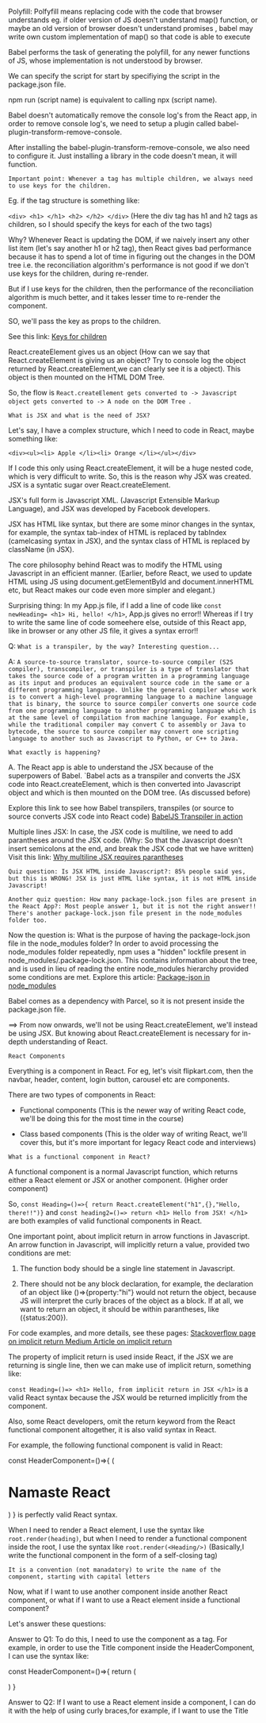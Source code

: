 Polyfill:  Polfyfill means replacing code with the code that browser understands
  eg. if older version of JS doesn't understand map() function, or maybe an old version of browser doesn't understand promises , babel may write own custom implementation of map() so that code is able to execute

Babel performs the task of generating the polyfill, for any newer functions of JS, whose implementation is not understood by browser.

We can specify the script for start by specifiying the script in the package.json file.

npm run  (script name) is equivalent to calling npx (script name).

Babel doesn't automatically remove the console log's from the React app, in order to remove console log's, we need to setup a plugin called babel-plugin-transform-remove-console.

After installing the babel-plugin-transform-remove-console, we also need to configure it. Just installing a library in the code doesn't mean, it will function.

`Important point: Whenever a tag has multiple children, we always need to use keys for the children.`

Eg. if the tag structure is something like: 

`<div> <h1> </h1> <h2> </h2> </div>` (Here the div tag has h1 and h2 tags as children, so I should specify the keys for each of the two tags)

Why? Whenever React is updating the DOM, if we naively insert any other list item (let's say another h1 or h2 tag), then React gives bad performance because it has to spend a lot of time in figuring out the changes in the DOM tree i.e. the reconciliation algorithm's performance is not good if we don't use keys for the children, during re-render.

But if I use keys for the children, then the performance of the reconciliation algorithm is much better, and it takes lesser time to re-render the component.

SO, we'll pass the key as props to the children.

See this link: [Keys for children](https://legacy.reactjs.org/docs/reconciliation.html#recursing-on-children)


React.createElement gives us an object (How can we say that React.createElement is giving us an object? Try to console log the object returned by React.createElement,we can clearly see it is a object). This object is then mounted on the HTML DOM Tree.

So, the flow is `React.createElement gets converted to -> Javascript object gets converted to -> A node on the DOM Tree `.

`What is JSX and what is the need of JSX?` 

Let's say, I have a complex structure, which I need to code in React, maybe something like:

`<div><ul><li> Apple </li><li> Orange </li></ul></div>`

If I code this only using React.createElement, it will be a huge nested code, which is very difficult to write. So, this is the reason why JSX was created. JSX is a syntatic sugar over React.createElement.

JSX's full form is Javascript XML. (Javascript Extensible Markup Language), and JSX was developed by Facebook developers.

JSX has HTML like syntax, but there are some minor changes in the syntax, for example, the syntax tab-index of HTML is replaced by tabIndex (camelcasing syntax in JSX), and the syntax class of HTML is replaced by className (in JSX).

The core philosophy behind React was to modify the HTML using Javascript in an efficient manner. (Earlier, before React, we used to update HTML using JS using document.getElementById and document.innerHTML etc, but React makes our code even more simpler and elegant.)


Surprising thing: In my App.js file, if I add a line of code like `const newHeading= <h1> Hi, hello! </h1>`, App.js gives no error!! Whereas if I try to write the same line of code someehere else, outside of this React app, like in browser or any other JS file, it gives a syntax error!!

Q: `What is a transpiler, by the way? Interesting question...`

A: `A source-to-source translator, source-to-source compiler (S2S compiler), transcompiler, or transpiler is a type of translator that takes the source code of a program written in a programming language as its input and produces an equivalent source code in the same or a different programming language. Unlike the general compiler whose work is to convert a high-level programming language to a machine language that is binary, the source to source compiler converts one source code from one programming language to another programming language which is at the same level of compilation from machine language. For example, while the traditional compiler may convert C to assembly or Java to bytecode, the source to source compiler may convert one scripting language to another such as Javascript to Python, or C++ to Java. `


`What exactly is happening?` 

A.  The React app is able to understand the JSX because of the superpowers of Babel. `Babel acts as a transpiler and converts the JSX code into React.createElement, which is then converted into Javascript object and which is then mounted on the DOM tree. (As discussed before)

Explore this link to see how Babel transpilers, transpiles (or source to source converts JSX code into React code) [BabelJS Transpiler in action](http://www.babeljs.io)

Multiple lines JSX: In case, the JSX code is multiline, we need to add parantheses around the JSX code. (Why: So that the Javascript doesn't insert semicolons at the end, and break the JSX code that we have written) Visit this link: [Why multiline JSX requires parantheses](https://discuss.codecademy.com/t/why-do-we-need-parentheses-around-multi-line-jsx-expressions/392789) 


`Quiz question: Is JSX HTML inside Javascript?: 85% people said yes, but this is WRONG! JSX is just HTML like syntax, it is not HTML inside Javascript! `


`Another quiz question: How many package-lock.json files are present in the React App?: Most people answer 1, but it is not the right answer!! There's another package-lock.json file present in the node_modules folder too. `

Now the question is: What is the purpose of having the package-lock.json file in the node_modules folder? In order to avoid processing the node_modules folder repeatedly, npm uses a "hidden" lockfile present in node_modules/.package-lock.json. This contains information about the tree, and is used in lieu of reading the entire node_modules hierarchy provided some conditions are met. Explore this article: [Package-json in node_modules](https://docs.npmjs.com/cli/v7/configuring-npm/package-lock-json#hidden-lockfiles)


Babel comes as a dependency with Parcel, so it is not present inside the package.json file.

==> From now onwards, we'll not be using React.createElement, we'll instead be using JSX. But knowing about React.createElement is necessary for in-depth understanding of React.

`React Components`

Everything is a component in React. For eg, let's visit flipkart.com, then the navbar, header, content, login button, carousel etc are components.

There are two types of components in React:

* Functional components (This is the newer way of writing React code, we'll be doing this for the most time in the course)

* Class based components (This is the older way of writing React, we'll cover this, but it's more important for legacy React code and interviews)

`What is a functional component in React?`

A functional component is a normal Javascript function, which returns either a React element or JSX or another component. (Higher order component)

So, `const Heading=()=>{ return React.createElement("h1",{},"Hello, there!!")}` and `const heading2=()=> return <h1> Hello from JSX! </h1>` are both examples of valid functional components in React.

One important point, about implicit return in arrow functions in Javascript. An arrow function in Javascript, will implicitly return a value, provided two conditions are met:

1) The function body should be a single line statement in Javascript. 

2) There should not be any block declaration, for example, the declaration of an object like ()=>{property:"hi"} would not return the object, because JS will interpret the curly braces of the object as a block. If at all, we want to return an object, it should be within parantheses, like ({status:200}).

For code examples, and more details, see these pages: [Stackoverflow page on implicit return ](https://stackoverflow.com/questions/28889450/when-should-i-use-a-return-statement-in-es6-arrow-functions) [Medium Article on implicit return ](https://medium.com/@bunlong/arrow-functions-return-rules-in-javascript-b63ed5f25994)

The property of implicit return is used inside React, if the JSX we are returning is single line, then we can make use of implicit return, something like:

`const Heading=()=> <h1> Hello, from implicit return in JSX </h1>` is a valid React syntax because the JSX would be returned implicitly from the component.

Also, some React developers, omit the return keyword from the React functional component altogether, it is also valid syntax in React.

For example, the following functional component is valid in React:

const HeaderComponent=()=>{
  ( 
    <div> <h1> Namaste React </h1> </div>
  )
} is perfectly valid React syntax.

When I need to render a React element, I use the syntax like `root.render(heading)`, but when I need to render a functional component inside the root, I use the syntax like `root.render(<Heading/>)` (Basically,I write the functional component in the form of a self-closing tag)

`It is a convention (not manadatory) to write the name of the component, starting with capital letters`

Now, what if I want to use another component inside another React component, or what if I want to use a React element inside a functional component?

Let's answer these questions:

Answer to Q1: To do this, I need to use the component as a tag. For example, in order to use the Title component inside the HeaderComponent, I can use the syntax like:


const HeaderComponent=()=>{
    return (
        <div>
        <Title>
        <h1> Hello </h1>
        </Title>
        </div>
    )
}


Answer to Q2: If I want to use a React element inside a component, I can do it with the help of using curly braces,for example, if I want to use the Title 



